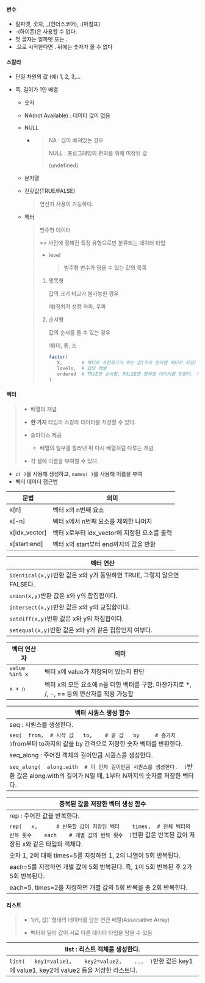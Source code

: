 #### 변수

- 알파벳, 숫자, _(언더스코어), .(마침표)
- -(하이픈)은 사용할 수 없다.
- 첫 글자는 알파벳 또는 .
-  .으로 시작한다면 . 뒤에는 숫자가 올 수 없다

#### 스칼라

- 단일 차원의 값 (예) 1, 2, 3,...

- 즉, 길이가 1인 배열

  - 숫자

  - NA(not Available) : 데이터 값이 없음

  - NULL

    - > NA : 값이 빠져있는 경우
      >
      > NULL : 프로그래밍의 편의를 위해 미정된 값
      >
      > (undefined)

  - 문자열

  - 진릿값(TRUE/FALSE)

    > 연산자 사용이 가능하다.

  - 팩터

    > 범주형 데이터
    >
    > => 사전에 정해진 특정 유형으로만 분류되는 데이터 타입
    >
    > * level
    >
    >   > 범주형 변수가 담을 수 있는 값의 목록
    >
    > 1. 명목형
    >
    >    값의 크기 비교가 불가능한 경우
    >
    >    예)정치적 성향 좌파, 우파
    >
    > 2. 순서형
    >
    >    값의 순서를 둘 수 있는 경우
    >
    >    예)대, 중, 소
    >
    >    ```R
    >    factor(
    >       X,       # 팩터로 표현하고자 하는 값(주로 문자열 벡터로 지정)
    >       levels,  # 값의 레벨
    >       ordered  # TRUE면 순서형, FALSE면 명목형 데이터를 뜻한다. 기본값은 FALSE(명목형)>다.
    >    )
    >    ```



#### 벡터

> - 배열의 개념
>
> - **한 가지** 타입의 스칼라 데이터를 저장할 수 있다.
>
> - 슬라이스 제공
>   - 배열의 일부를 잘라낸 뒤 다시 배열처럼 다루는 개념
>
> - 각 셀에 이름을 부여할 수 있다.

- `c( )`를 사용해 생성하고, `names( )`를 사용해 이름을 부여
- 벡터 데이터 접근법

| 문법          | 의미                                         |
| ------------- | -------------------------------------------- |
| x[n]          | 벡터 x의 n번째 요소                          |
| x[-n]         | 벡터 x에서 n번째 요소를 제외한 나머지        |
| x[idx_vector] | 벡터 x로부터 idx_vector에 지정된 요소를 출력 |
| x[start:end]  | 벡터 x의 start부터 end까지의 값을 반환       |



| 벡터 연산                                                    |
| ------------------------------------------------------------ |
| `identical(x,y)`반환 값은 x와 y가 동일하면 TRUE, 그렇지 않으면 FALSE다. |
| `union(x,y)`반환 값은 x와 y의 합집합이다.                    |
| `intersect(x,y)`반환 값은 x와 y의 교집합이다.                |
| `setdiff(x,y)`반환 값은 x와 y의 차집합이다.                  |
| `setequal(x,y)`반환 값은 x와 y가 같은 집합인지 여부다.       |

| 벡터 연산자    | 의미                                                         |
| -------------- | ------------------------------------------------------------ |
| `value %in% x` | 벡터 x에 value가 저장되어 있는지 판단                        |
| `x + n`        | 벡터 x의 모든 요소에 n을 더한 벡터를 구함. 마찬가지로 *, /, -, == 등의 연산자를 적용 가능함 |

| 벡터 시퀀스 생성 함수                                        |
| ------------------------------------------------------------ |
| seq : 시퀀스를 생성한다.                                     |
| `seq(  from,  # 시작 값   to,    # 끝 값   by     # 증가치  )`from부터 to까지의 값을 by 간격으로 저장한 숫자 벡터를 반환한다. |
| seq_along : 주어진 객체의 길이만큼 시퀀스를 생성한다.        |
| `seq_along(  along.with  # 이 인자 길이만큼 시퀀스를 생성한다.  )`반환 값은 along.with의 길이가 N일 때, 1부터 N까지의 숫자를 저장한 벡터다. |

| 중복된 값을 저장한 벡터 생성 함수                            |
| ------------------------------------------------------------ |
| rep : 주어진 값을 반복한다.                                  |
| `rep(   x,      # 반복할 값이 저장된 벡터    times,  # 전체 벡터의 반복 횟수    each    # 개별 값의 반복 횟수  )`반환 값은 반복된 값이 저장된 x와 같은 타입의 객체다. |
| 숫자 1, 2에 대해 times=5를 지정하면 1, 2의 나열이 5회 반복된다. |
| each=5를 지정하면 개별 값이 5회 반복된다. 즉, 1이 5회 반복된 후 2가 5회 반복된다. |
| each=5, times=2를 지정하면 개별 값의 5회 반복을 총 2회 반복한다. |

#### 리스트

> - ‘(키, 값)’ 형태의 데이터를 담는 연관 배열(Associative Array)
>
> - 벡터와 달리 값이 서로 다른 데이터 타입을 담을 수 있음

| list : 리스트 객체를 생성한다.                               |
| ------------------------------------------------------------ |
| `list(   key1=value1,    key2=value2,    ...  )`반환 값은 key1에 value1, key2에 value2 등을 저장한 리스트다. |